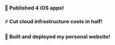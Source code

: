 ### 📱 **Published 4 iOS apps!**
### ⚡ **Cut cloud infrastructure costs in half!**
### 🚀 **Built and deployed my personal website!**
